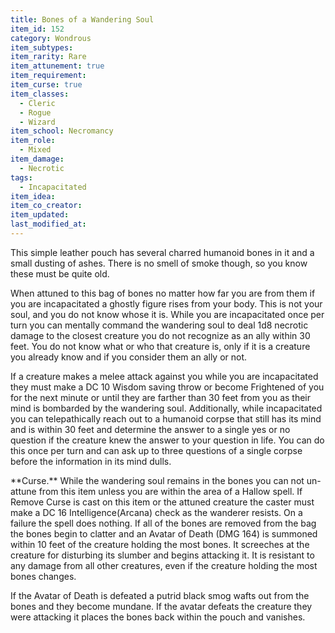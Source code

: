 ```yaml
---
title: Bones of a Wandering Soul
item_id: 152
category: Wondrous
item_subtypes:
item_rarity: Rare
item_attunement: true
item_requirement:
item_curse: true
item_classes:
  - Cleric
  - Rogue
  - Wizard
item_school: Necromancy
item_role:
  - Mixed
item_damage:
  - Necrotic
tags:
  - Incapacitated
item_idea:
item_co_creator:
item_updated:
last_modified_at:
---
```


This simple leather pouch has several charred humanoid bones in it and a small dusting of ashes. There is no smell of smoke though, so you know these must be quite old.

When attuned to this bag of bones no matter how far you are from them if you are incapacitated a ghostly figure rises from your body. This is not your soul, and you do not know whose it is.
While you are incapacitated once per turn you can mentally command the wandering soul to deal 1d8 necrotic damage to the closest creature you do not recognize as an ally within 30 feet. You do not know what or who that creature is, only if it is a creature you already know and if you consider them an ally or not.

If a creature makes a melee attack against you while you are incapacitated they must make a DC 10 Wisdom saving throw or become Frightened of you for the next minute or until they are farther than 30 feet from you as their mind is bombarded by the wandering soul.
Additionally, while incapacitated you can telepathically reach out to a humanoid corpse that still has its mind and is within 30 feet and determine the answer to a single yes or no question if the creature knew the answer to your question in life. You can do this once per turn and can ask up to three questions of a single corpse before the information in its mind dulls.

<section id="curse">
**Curse.** While the wandering soul remains in the bones you can not un-attune from this item unless you are within the area of a Hallow spell. If Remove Curse is cast on this item or the attuned creature the caster must make a DC 16 Intelligence(Arcana) check as the wanderer resists. On a failure the spell does nothing.
If all of the bones are removed from the bag the bones begin to clatter and an Avatar of Death (DMG 164) is summoned within 10 feet of the creature holding the most bones. It screeches at the creature for disturbing its slumber and begins attacking it. It is resistant to any damage from all other creatures, even if the creature holding the most bones changes.

If the Avatar of Death is defeated a putrid black smog wafts out from the bones and they become mundane. If the avatar defeats the creature they were attacking it places the bones back within the pouch and vanishes.
</section>
